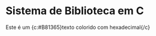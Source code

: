 # Sistema de Biblioteca em C


Este é um {c:#B81365}texto colorido com hexadecimal{/c} 

<!--https://docs.pipz.com/central-de-ajuda/learning-center/guia-basico-de-markdown/#open-->
